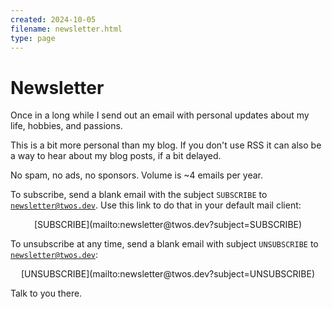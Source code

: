 ```yaml
---
created: 2024-10-05
filename: newsletter.html
type: page
---
```


# Newsletter

Once in a long while I send out an email with personal updates about my life,
hobbies, and passions.

This is a bit more personal than my blog.
If you don't use RSS
it can also be a way to hear about my blog posts,
if a bit delayed.

No spam, no ads, no sponsors.
Volume is ~4 emails per year.

To subscribe,
send a blank email with the subject `SUBSCRIBE` to [`newsletter@twos.dev`](mailto:newsletter@twos.dev?subject=SUBSCRIBE).
Use this link to do that in your default mail client:

<center>
[SUBSCRIBE](mailto:newsletter@twos.dev?subject=SUBSCRIBE)
</center>

To unsubscribe at any time, send a blank email with subject `UNSUBSCRIBE` to [`newsletter@twos.dev`](mailto:newsletter@twos.dev?subject=UNSUBSCRIBE):

<center>
[UNSUBSCRIBE](mailto:newsletter@twos.dev?subject=UNSUBSCRIBE)
</center>

Talk to you there.
